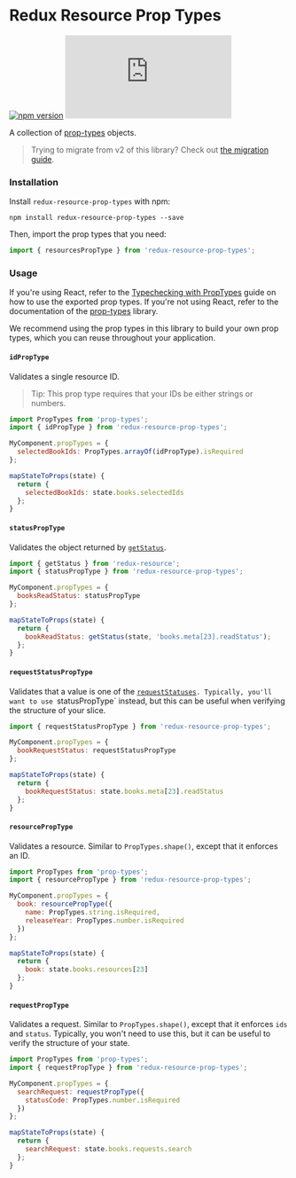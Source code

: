 # Redux Resource Prop Types

[![npm version](https://img.shields.io/npm/v/redux-resource-prop-types.svg)](https://www.npmjs.com/package/redux-resource-prop-types)
[![gzip size](http://img.badgesize.io/https://unpkg.com/redux-resource-prop-types/dist/redux-resource-prop-types.min.js?compression=gzip)](https://unpkg.com/redux-resource-prop-types/dist/redux-resource-prop-types.min.js)

A collection of [prop-types](https://github.com/facebook/prop-types) objects.

> Trying to migrate from v2 of this library? Check out
  [the migration guide](https://github.com/jmeas/redux-resource/blob/master/packages/redux-resource-prop-types/docs/migration-guides/2-to-3.md).

### Installation

Install `redux-resource-prop-types` with npm:

`npm install redux-resource-prop-types --save`

Then, import the prop types that you need:

```js
import { resourcesPropType } from 'redux-resource-prop-types';
```

### Usage

If you're using React, refer to the [Typechecking with
PropTypes](https://facebook.github.io/react/docs/typechecking-with-proptypes.html)
guide on how to use the exported prop types. If you're not using React, refer to the
documentation of the [prop-types](https://github.com/facebook/prop-types) library.

We recommend using the prop types in this library to build your own prop types, which
you can reuse throughout your application.

#### `idPropType`

Validates a single resource ID.

> Tip: This prop type requires that your IDs be either strings or numbers.

```js
import PropTypes from 'prop-types';
import { idPropType } from 'redux-resource-prop-types';

MyComponent.propTypes = {
  selectedBookIds: PropTypes.arrayOf(idPropType).isRequired
};

mapStateToProps(state) {
  return {
    selectedBookIds: state.books.selectedIds
  };
}
```

#### `statusPropType`

Validates the object returned by [`getStatus`](/docs/api-reference/get-status.md).

```js
import { getStatus } from 'redux-resource';
import { statusPropType } from 'redux-resource-prop-types';

MyComponent.propTypes = {
  booksReadStatus: statusPropType
};

mapStateToProps(state) {
  return {
    bookReadStatus: getStatus(state, 'books.meta[23].readStatus');
  };
}
```

#### `requestStatusPropType`

Validates that a value is one of the [`requestStatuses`](/docs/api-reference/request-statuses.md)`.
Typically, you'll want to use `statusPropType` instead, but this can be useful when verifying
the structure of your slice.

```js
import { requestStatusPropType } from 'redux-resource-prop-types';

MyComponent.propTypes = {
  bookRequestStatus: requestStatusPropType
};

mapStateToProps(state) {
  return {
    bookRequestStatus: state.books.meta[23].readStatus
  };
}
```

#### `resourcePropType`

Validates a resource. Similar to `PropTypes.shape()`, except that it enforces an ID.

```js
import PropTypes from 'prop-types';
import { resourcePropType } from 'redux-resource-prop-types';

MyComponent.propTypes = {
  book: resourcePropType({
    name: PropTypes.string.isRequired,
    releaseYear: PropTypes.number.isRequired
  })
};

mapStateToProps(state) {
  return {
    book: state.books.resources[23]
  };
}
```

#### `requestPropType`

Validates a request. Similar to `PropTypes.shape()`, except that it enforces `ids`
and `status`. Typically, you won't need to use this, but it can be useful to verify
the structure of your state.

```js
import PropTypes from 'prop-types';
import { requestPropType } from 'redux-resource-prop-types';

MyComponent.propTypes = {
  searchRequest: requestPropType({
    statusCode: PropTypes.number.isRequired
  })
};

mapStateToProps(state) {
  return {
    searchRequest: state.books.requests.search
  };
}
```
